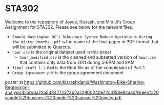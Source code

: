 # STA302

Welcome to the repository of Joyce, Kiarash, and Min Ji's Group Assignment for STA302.  Please see below for the relevant files.

- `Should Washington DC’s Bikeshare System Reduce Operations During the Winter Months_.pdf` is the name of the final paper in PDF format that will be submitted to Quercus.
- `hour.csv` is the original dataset used in this paper
  - `hour_modified.csv` is the cleaned and subsetted version of `hour.csv` that contains only data from 2011 during 5-6PM and 8AM
- `final draft 1.1.Rmd` is the Rmd file as of the complesion of Part 1
- `Group Agreement.pdf` is the group agreement document

poster at https://github.com/kiarashkianid/Washington-Bike-Sharing-Regression-analysis/blob/6a23a5334774373b2a22900240e72c4153e84aa0/Green%20simple%20business%20model%20canvas%20poster.pdf
